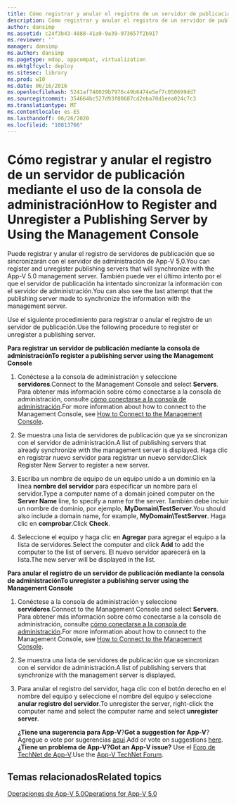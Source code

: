 ```yaml
---
title: Cómo registrar y anular el registro de un servidor de publicación mediante el uso de la consola de administración
description: Cómo registrar y anular el registro de un servidor de publicación mediante el uso de la consola de administración
author: dansimp
ms.assetid: c24f3b43-4888-41a9-9a39-973657f2b917
ms.reviewer: ''
manager: dansimp
ms.author: dansimp
ms.pagetype: mdop, appcompat, virtualization
ms.mktglfcycl: deploy
ms.sitesec: library
ms.prod: w10
ms.date: 06/16/2016
ms.openlocfilehash: 5241af748029b7976c49b6474e5ef7c050699dd7
ms.sourcegitcommit: 354664bc527d93f80687cd2eba70d1eea024c7c3
ms.translationtype: MT
ms.contentlocale: es-ES
ms.lasthandoff: 06/26/2020
ms.locfileid: "10813766"
---
```

# <span data-ttu-id="add19-103">Cómo registrar y anular el registro de un servidor de publicación mediante el uso de la consola de administración</span><span class="sxs-lookup"><span data-stu-id="add19-103">How to Register and Unregister a Publishing Server by Using the Management Console</span></span>


<span data-ttu-id="add19-104">Puede registrar y anular el registro de servidores de publicación que se sincronizarán con el servidor de administración de App-V 5,0.</span><span class="sxs-lookup"><span data-stu-id="add19-104">You can register and unregister publishing servers that will synchronize with the App-V 5.0 management server.</span></span> <span data-ttu-id="add19-105">También puede ver el último intento por el que el servidor de publicación ha intentado sincronizar la información con el servidor de administración.</span><span class="sxs-lookup"><span data-stu-id="add19-105">You can also see the last attempt that the publishing server made to synchronize the information with the management server.</span></span>

<span data-ttu-id="add19-106">Use el siguiente procedimiento para registrar o anular el registro de un servidor de publicación.</span><span class="sxs-lookup"><span data-stu-id="add19-106">Use the following procedure to register or unregister a publishing server.</span></span>

**<span data-ttu-id="add19-107">Para registrar un servidor de publicación mediante la consola de administración</span><span class="sxs-lookup"><span data-stu-id="add19-107">To register a publishing server using the Management Console</span></span>**

1.  <span data-ttu-id="add19-108">Conéctese a la consola de administración y seleccione **servidores**.</span><span class="sxs-lookup"><span data-stu-id="add19-108">Connect to the Management Console and select **Servers**.</span></span> <span data-ttu-id="add19-109">Para obtener más información sobre cómo conectarse a la consola de administración, consulte [cómo conectarse a la consola de administración](how-to-connect-to-the-management-console-beta.md).</span><span class="sxs-lookup"><span data-stu-id="add19-109">For more information about how to connect to the Management Console, see [How to Connect to the Management Console](how-to-connect-to-the-management-console-beta.md).</span></span>

2.  <span data-ttu-id="add19-110">Se muestra una lista de servidores de publicación que ya se sincronizan con el servidor de administración.</span><span class="sxs-lookup"><span data-stu-id="add19-110">A list of publishing servers that already synchronize with the management server is displayed.</span></span> <span data-ttu-id="add19-111">Haga clic en registrar nuevo servidor para registrar un nuevo servidor.</span><span class="sxs-lookup"><span data-stu-id="add19-111">Click Register New Server to register a new server.</span></span>

3.  <span data-ttu-id="add19-112">Escriba un nombre de equipo de un equipo unido a un dominio en la línea **nombre del servidor** para especificar un nombre para el servidor.</span><span class="sxs-lookup"><span data-stu-id="add19-112">Type a computer name of a domain joined computer on the **Server Name** line, to specify a name for the server.</span></span> <span data-ttu-id="add19-113">También debe incluir un nombre de dominio, por ejemplo, **MyDomain\\TestServer**.</span><span class="sxs-lookup"><span data-stu-id="add19-113">You should also include a domain name, for example, **MyDomain\\TestServer**.</span></span> <span data-ttu-id="add19-114">Haga clic en **comprobar**.</span><span class="sxs-lookup"><span data-stu-id="add19-114">Click **Check**.</span></span>

4.  <span data-ttu-id="add19-115">Seleccione el equipo y haga clic en **Agregar** para agregar el equipo a la lista de servidores.</span><span class="sxs-lookup"><span data-stu-id="add19-115">Select the computer and click **Add** to add the computer to the list of servers.</span></span> <span data-ttu-id="add19-116">El nuevo servidor aparecerá en la lista.</span><span class="sxs-lookup"><span data-stu-id="add19-116">The new server will be displayed in the list.</span></span>

**<span data-ttu-id="add19-117">Para anular el registro de un servidor de publicación mediante la consola de administración</span><span class="sxs-lookup"><span data-stu-id="add19-117">To unregister a publishing server using the Management Console</span></span>**

1.  <span data-ttu-id="add19-118">Conéctese a la consola de administración y seleccione **servidores**.</span><span class="sxs-lookup"><span data-stu-id="add19-118">Connect to the Management Console and select **Servers**.</span></span> <span data-ttu-id="add19-119">Para obtener más información sobre cómo conectarse a la consola de administración, consulte [cómo conectarse a la consola de administración](how-to-connect-to-the-management-console-beta.md).</span><span class="sxs-lookup"><span data-stu-id="add19-119">For more information about how to connect to the Management Console, see [How to Connect to the Management Console](how-to-connect-to-the-management-console-beta.md).</span></span>

2.  <span data-ttu-id="add19-120">Se muestra una lista de servidores de publicación que se sincronizan con el servidor de administración.</span><span class="sxs-lookup"><span data-stu-id="add19-120">A list of publishing servers that synchronize with the management server is displayed.</span></span>

3.  <span data-ttu-id="add19-121">Para anular el registro del servidor, haga clic con el botón derecho en el nombre del equipo y seleccione el nombre del equipo y seleccione **anular registro del servidor**.</span><span class="sxs-lookup"><span data-stu-id="add19-121">To unregister the server, right-click the computer name and select the computer name and select **unregister server**.</span></span>

    <span data-ttu-id="add19-122">**¿Tiene una sugerencia para App-V**?</span><span class="sxs-lookup"><span data-stu-id="add19-122">**Got a suggestion for App-V**?</span></span> <span data-ttu-id="add19-123">Agregue o vote por sugerencias [aquí](http://appv.uservoice.com/forums/280448-microsoft-application-virtualization).</span><span class="sxs-lookup"><span data-stu-id="add19-123">Add or vote on suggestions [here](http://appv.uservoice.com/forums/280448-microsoft-application-virtualization).</span></span> **<span data-ttu-id="add19-124">¿Tiene un problema de App-V?</span><span class="sxs-lookup"><span data-stu-id="add19-124">Got an App-V issue?</span></span>** <span data-ttu-id="add19-125">Use el [Foro de TechNet de App-V](https://social.technet.microsoft.com/Forums/home?forum=mdopappv).</span><span class="sxs-lookup"><span data-stu-id="add19-125">Use the [App-V TechNet Forum](https://social.technet.microsoft.com/Forums/home?forum=mdopappv).</span></span>

## <span data-ttu-id="add19-126">Temas relacionados</span><span class="sxs-lookup"><span data-stu-id="add19-126">Related topics</span></span>


[<span data-ttu-id="add19-127">Operaciones de App-V 5.0</span><span class="sxs-lookup"><span data-stu-id="add19-127">Operations for App-V 5.0</span></span>](operations-for-app-v-50.md)

 

 





